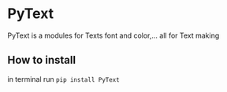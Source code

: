# PyText
PyText is a modules for Texts font and color,... all for Text making
## How to install
in terminal run
``pip install PyText``
